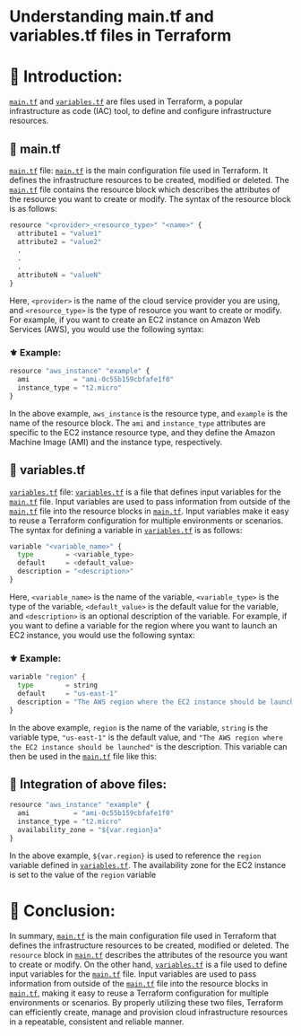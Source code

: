 # Understanding main.tf and variables.tf files in Terraform

# 📍 Introduction:

[`main.tf`](http://main.tf) and [`variables.tf`](http://variables.tf) are files used in Terraform, a popular infrastructure as code (IAC) tool, to define and configure infrastructure resources.

## 🔹 main.tf

[`main.tf`](http://main.tf) file: [`main.tf`](http://main.tf) is the main configuration file used in Terraform. It defines the infrastructure resources to be created, modified or deleted. The [`main.tf`](http://main.tf) file contains the resource block which describes the attributes of the resource you want to create or modify. The syntax of the resource block is as follows:

```python
resource "<provider>_<resource_type>" "<name>" {
  attribute1 = "value1"
  attribute2 = "value2"
  .
  .
  .
  attributeN = "valueN"
}
```

Here, `<provider>` is the name of the cloud service provider you are using, and `<resource_type>` is the type of resource you want to create or modify. For example, if you want to create an EC2 instance on Amazon Web Services (AWS), you would use the following syntax:

### ⚜ Example:

```python
resource "aws_instance" "example" {
  ami           = "ami-0c55b159cbfafe1f0"
  instance_type = "t2.micro"
}
```

In the above example, `aws_instance` is the resource type, and `example` is the name of the resource block. The `ami` and `instance_type` attributes are specific to the EC2 instance resource type, and they define the Amazon Machine Image (AMI) and the instance type, respectively.

## 🔹 variables.tf

[`variables.tf`](http://variables.tf) file: [`variables.tf`](http://variables.tf) is a file that defines input variables for the [`main.tf`](http://main.tf) file. Input variables are used to pass information from outside of the [`main.tf`](http://main.tf) file into the resource blocks in [`main.tf`](http://main.tf). Input variables make it easy to reuse a Terraform configuration for multiple environments or scenarios. The syntax for defining a variable in [`variables.tf`](http://variables.tf) is as follows:

```python
variable "<variable_name>" {
  type        = <variable_type>
  default     = <default_value>
  description = "<description>"
}
```

Here, `<variable_name>` is the name of the variable, `<variable_type>` is the type of the variable, `<default_value>` is the default value for the variable, and `<description>` is an optional description of the variable. For example, if you want to define a variable for the region where you want to launch an EC2 instance, you would use the following syntax:

### ⚜ Example:

```python
variable "region" {
  type        = string
  default     = "us-east-1"
  description = "The AWS region where the EC2 instance should be launched"
}
```

In the above example, `region` is the name of the variable, `string` is the variable type, `"us-east-1"` is the default value, and `"The AWS region where the EC2 instance should be launched"` is the description. This variable can then be used in the [`main.tf`](http://main.tf) file like this:

## 🔹 Integration of above files:

```python
resource "aws_instance" "example" {
  ami           = "ami-0c55b159cbfafe1f0"
  instance_type = "t2.micro"
  availability_zone = "${var.region}a"
}
```

In the above example, `${var.region}` is used to reference the `region` variable defined in [`variables.tf`](http://variables.tf). The availability zone for the EC2 instance is set to the value of the `region` variable

# 📍 Conclusion:

In summary, [`main.tf`](http://main.tf) is the main configuration file used in Terraform that defines the infrastructure resources to be created, modified or deleted. The `resource` block in [`main.tf`](http://main.tf) describes the attributes of the resource you want to create or modify. On the other hand, [`variables.tf`](http://variables.tf) is a file used to define input variables for the [`main.tf`](http://main.tf) file. Input variables are used to pass information from outside of the [`main.tf`](http://main.tf) file into the resource blocks in [`main.tf`](http://main.tf), making it easy to reuse a Terraform configuration for multiple environments or scenarios. By properly utilizing these two files, Terraform can efficiently create, manage and provision cloud infrastructure resources in a repeatable, consistent and reliable manner.